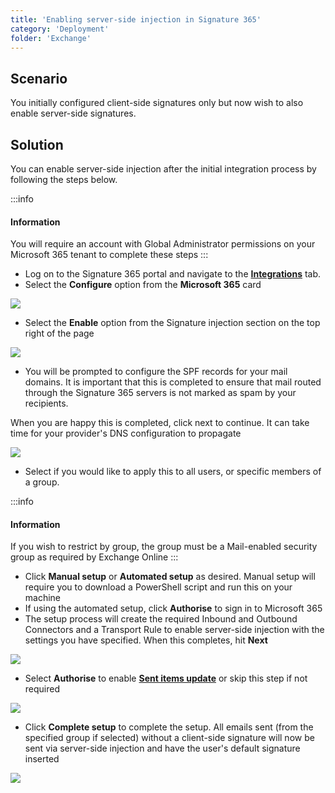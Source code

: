 ```yaml
---
title: 'Enabling server-side injection in Signature 365'
category: 'Deployment'
folder: 'Exchange'
---
```


## Scenario

You initially configured client-side signatures only but now wish to also enable server-side signatures.

## Solution

You can enable server-side injection after the initial integration process by following the steps below.

:::info
#### Information

You will require an account with Global Administrator permissions on your Microsoft 365 tenant to complete these steps
:::

*   Log on to the Signature 365 portal and navigate to the [**Integrations**](https://app.signature365.com/integrations) tab.
*   Select the **Configure** option from the **Microsoft 365** card  

![](https://s3.amazonaws.com/cdn.freshdesk.com/data/helpdesk/attachments/production/1137266875/original/NXtDjO-1VvfOzW9deTXHWGdH6dQ6HSlinA.png?1697108670)
*   Select the **Enable** option from the Signature injection section on the top right of the page  

![](https://s3.amazonaws.com/cdn.freshdesk.com/data/helpdesk/attachments/production/1137266960/original/QGeh-ZLk4EyryCTIbdm7pjWhycgK-kYzzg.png?1697108749)
*   You will be prompted to configure the SPF records for your mail domains. It is important that this is completed to ensure that mail routed through the Signature 365 servers is not marked as spam by your recipients.  

When you are happy this is completed, click next to continue. It can take time for your provider's DNS configuration to propagate  

![](https://s3.amazonaws.com/cdn.freshdesk.com/data/helpdesk/attachments/production/1137267108/original/LNOHCrc_M_4JTxUOkHKDfj-zIMo3xWmGjw.png?1697108908)
*   Select if you would like to apply this to all users, or specific members of a group.  

:::info
#### Information

If you wish to restrict by group, the group must be a Mail-enabled security group as required by Exchange Online
:::
*   Click **Manual setup** or **Automated setup** as desired. Manual setup will require you to download a PowerShell script and run this on your machine
*   If using the automated setup, click **Authorise** to sign in to Microsoft 365
*   The setup process will create the required Inbound and Outbound Connectors and a Transport Rule to enable server-side injection with the settings you have specified. When this completes, hit **Next**  

![](https://s3.amazonaws.com/cdn.freshdesk.com/data/helpdesk/attachments/production/1137267638/original/i-XN1o2edCHGohn5Znh82skCZt7sagSJ4Q.png?1697109722)
*   Select **Authorise** to enable [**Sent items update**](https://support.signature365.com/support/solutions/articles/1000299610-how-to-enable-sent-items-update) or skip this step if not required  

![](https://s3.amazonaws.com/cdn.freshdesk.com/data/helpdesk/attachments/production/1137268118/original/KHva5Sk-w_n_KQwR5s_fZnD6QNg-g5GIIw.png?1697110341)
*   Click **Complete setup** to complete the setup. All emails sent (from the specified group if selected) without a client-side signature will now be sent via server-side injection and have the user's default signature inserted  

![](https://s3.amazonaws.com/cdn.freshdesk.com/data/helpdesk/attachments/production/1137268160/original/eo_GngebiYuZ30m08itt54Xuvxr9rS31_g.png?1697110406)